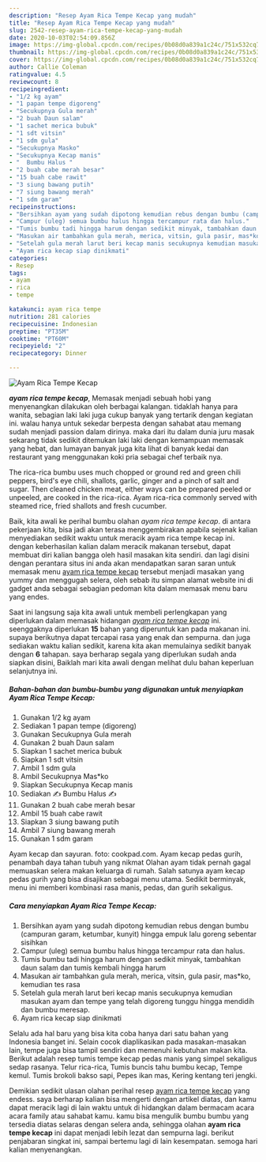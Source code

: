 ```yaml
---
description: "Resep Ayam Rica Tempe Kecap yang mudah"
title: "Resep Ayam Rica Tempe Kecap yang mudah"
slug: 2542-resep-ayam-rica-tempe-kecap-yang-mudah
date: 2020-10-03T02:54:09.856Z
image: https://img-global.cpcdn.com/recipes/0b08d0a839a1c24c/751x532cq70/ayam-rica-tempe-kecap-foto-resep-utama.jpg
thumbnail: https://img-global.cpcdn.com/recipes/0b08d0a839a1c24c/751x532cq70/ayam-rica-tempe-kecap-foto-resep-utama.jpg
cover: https://img-global.cpcdn.com/recipes/0b08d0a839a1c24c/751x532cq70/ayam-rica-tempe-kecap-foto-resep-utama.jpg
author: Callie Coleman
ratingvalue: 4.5
reviewcount: 8
recipeingredient:
- "1/2 kg ayam"
- "1 papan tempe digoreng"
- "Secukupnya Gula merah"
- "2 buah Daun salam"
- "1 sachet merica bubuk"
- "1 sdt vitsin"
- "1 sdm gula"
- "Secukupnya Masko"
- "Secukupnya Kecap manis"
- "  Bumbu Halus "
- "2 buah cabe merah besar"
- "15 buah cabe rawit"
- "3 siung bawang putih"
- "7 siung bawang merah"
- "1 sdm garam"
recipeinstructions:
- "Bersihkan ayam yang sudah dipotong kemudian rebus dengan bumbu (campuran garam, ketumbar, kunyit) hingga empuk lalu goreng sebentar sisihkan"
- "Campur (uleg) semua bumbu halus hingga tercampur rata dan halus."
- "Tumis bumbu tadi hingga harum dengan sedikit minyak, tambahkan daun salam dan tumis kembali hingga harum"
- "Masukan air tambahkan gula merah, merica, vitsin, gula pasir, mas*ko, kemudian tes rasa"
- "Setelah gula merah larut beri kecap manis secukupnya kemudian masukan ayam dan tempe yang telah digoreng tunggu hingga mendidih dan bumbu meresap."
- "Ayam rica kecap siap dinikmati"
categories:
- Resep
tags:
- ayam
- rica
- tempe

katakunci: ayam rica tempe 
nutrition: 281 calories
recipecuisine: Indonesian
preptime: "PT35M"
cooktime: "PT60M"
recipeyield: "2"
recipecategory: Dinner

---
```



![Ayam Rica Tempe Kecap](https://img-global.cpcdn.com/recipes/0b08d0a839a1c24c/751x532cq70/ayam-rica-tempe-kecap-foto-resep-utama.jpg)

<b><i>ayam rica tempe kecap</i></b>, Memasak menjadi sebuah hobi yang menyenangkan dilakukan oleh berbagai kalangan. tidaklah hanya para wanita, sebagian laki laki juga cukup banyak yang tertarik dengan kegiatan ini. walau hanya untuk sekedar berpesta dengan sahabat atau memang sudah menjadi passion dalam dirinya. maka dari itu dalam dunia juru masak sekarang tidak sedikit ditemukan laki laki dengan kemampuan memasak yang hebat, dan lumayan banyak juga kita lihat di banyak kedai dan restaurant yang menggunakan koki pria sebagai chef terbaik nya.

The rica-rica bumbu uses much chopped or ground red and green chili peppers, bird&#39;s eye chili, shallots, garlic, ginger and a pinch of salt and sugar. Then cleaned chicken meat, either ways can be prepared peeled or unpeeled, are cooked in the rica-rica. Ayam rica-rica commonly served with steamed rice, fried shallots and fresh cucumber.

Baik, kita awali ke perihal bumbu olahan <i>ayam rica tempe kecap</i>. di antara pekerjaan kita, bisa jadi akan terasa menggembirakan apabila sejenak kalian menyediakan sedikit waktu untuk meracik ayam rica tempe kecap ini. dengan keberhasilan kalian dalam meracik makanan tersebut, dapat membuat diri kalian bangga oleh hasil masakan kita sendiri. dan lagi disini dengan perantara situs ini anda akan mendapatkan saran saran untuk memasak menu <u>ayam rica tempe kecap</u> tersebut menjadi masakan yang yummy dan menggugah selera, oleh sebab itu simpan alamat website ini di gadget anda sebagai sebagian pedoman kita dalam memasak menu baru yang endes.


Saat ini langsung saja kita awali untuk membeli perlengkapan yang diperlukan dalam memasak hidangan <u><i>ayam rica tempe kecap</i></u> ini. seenggaknya diperlukan <b>15</b> bahan yang diperuntuk kan pada makanan ini. supaya berikutnya dapat tercapai rasa yang enak dan sempurna. dan juga sediakan waktu kalian sedikit, karena kita akan memulainya sedikit banyak dengan <b>6</b> tahapan. saya berharap segala yang diperlukan sudah anda siapkan disini, Baiklah mari kita awali dengan melihat dulu bahan keperluan selanjutnya ini.

<!--inarticleads1-->

##### Bahan-bahan dan bumbu-bumbu yang digunakan untuk menyiapkan Ayam Rica Tempe Kecap:

1. Gunakan 1/2 kg ayam
1. Sediakan 1 papan tempe (digoreng)
1. Gunakan Secukupnya Gula merah
1. Gunakan 2 buah Daun salam
1. Siapkan 1 sachet merica bubuk
1. Siapkan 1 sdt vitsin
1. Ambil 1 sdm gula
1. Ambil Secukupnya Mas*ko
1. Siapkan Secukupnya Kecap manis
1. Sediakan  ✍️ Bumbu Halus ✍️
1. Gunakan 2 buah cabe merah besar
1. Ambil 15 buah cabe rawit
1. Siapkan 3 siung bawang putih
1. Ambil 7 siung bawang merah
1. Gunakan 1 sdm garam


Ayam kecap dan sayuran. foto: cookpad.com. Ayam kecap pedas gurih, penambah daya tahan tubuh yang nikmat Olahan ayam tidak pernah gagal memuaskan selera makan keluarga di rumah. Salah satunya ayam kecap pedas gurih yang bisa disajikan sebagai menu utama. Sedikit berminyak, menu ini memberi kombinasi rasa manis, pedas, dan gurih sekaligus. 

<!--inarticleads2-->

##### Cara menyiapkan Ayam Rica Tempe Kecap:

1. Bersihkan ayam yang sudah dipotong kemudian rebus dengan bumbu (campuran garam, ketumbar, kunyit) hingga empuk lalu goreng sebentar sisihkan
1. Campur (uleg) semua bumbu halus hingga tercampur rata dan halus.
1. Tumis bumbu tadi hingga harum dengan sedikit minyak, tambahkan daun salam dan tumis kembali hingga harum
1. Masukan air tambahkan gula merah, merica, vitsin, gula pasir, mas*ko, kemudian tes rasa
1. Setelah gula merah larut beri kecap manis secukupnya kemudian masukan ayam dan tempe yang telah digoreng tunggu hingga mendidih dan bumbu meresap.
1. Ayam rica kecap siap dinikmati


Selalu ada hal baru yang bisa kita coba hanya dari satu bahan yang Indonesia banget ini. Selain cocok diaplikasikan pada masakan-masakan lain, tempe juga bisa tampil sendiri dan memenuhi kebutuhan makan kita. Berikut adalah resep tumis tempe kecap pedas manis yang simpel sekaligus sedap rasanya. Telur rica-rica, Tumis buncis tahu bumbu kecap, Tempe kemul. Tumis brokoli bakso sapi, Pepes ikan mas, Kering kentang teri jengki. 

Demikian sedikit ulasan olahan perihal resep <u>ayam rica tempe kecap</u> yang endess. saya berharap kalian bisa mengerti dengan artikel diatas, dan kamu dapat meracik lagi di lain waktu untuk di hidangkan dalam bermacam acara acara family atau sahabat kamu. kamu bisa mengulik bumbu bumbu yang tersedia diatas selaras dengan selera anda, sehingga olahan <b>ayam rica tempe kecap</b> ini dapat menjadi lebih lezat dan sempurna lagi. berikut penjabaran singkat ini, sampai bertemu lagi di lain kesempatan. semoga hari kalian menyenangkan.
